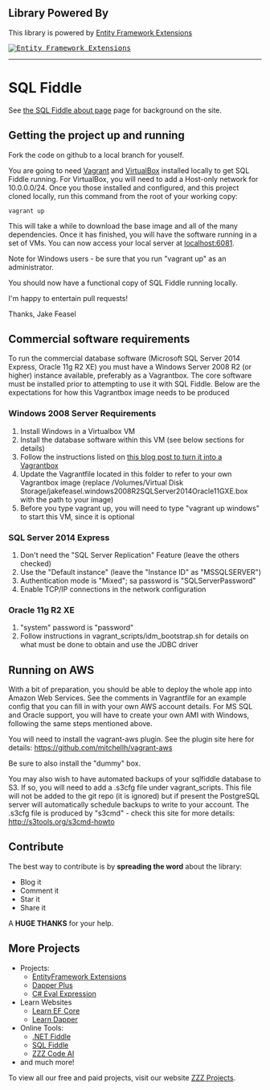 ## Library Powered By

This library is powered by [Entity Framework Extensions](https://entityframework-extensions.net/?z=github&y=entityframework-plus)

<a href="https://entityframework-extensions.net/?z=github&y=entityframework-plus">
<kbd>
<img src="https://zzzprojects.github.io/images/logo/entityframework-extensions-pub.jpg" alt="Entity Framework Extensions" />
</kbd>
</a>

---

SQL Fiddle
==========

See [the SQL Fiddle about page](http://sqlfiddle.com/about.html) page for background on the site.

## Getting the project up and running

Fork the code on github to a local branch for youself.

You are going to need [Vagrant](http://www.vagrantup.com/) and [VirtualBox](https://www.virtualbox.org/) installed locally to get SQL Fiddle running. For VirtualBox, you will need to add a Host-only network for 10.0.0.0/24. Once you those installed and configured, and this project cloned locally, run this command from the root of your working copy:

    vagrant up

This will take a while to download the base image and all of the many dependencies. Once it has finished, you will have the software running in a set of VMs. You can now access your local server at [localhost:6081](http://localhost:6081/).

Note for Windows users - be sure that you run "vagrant up" as an administrator.

You should now have a functional copy of SQL Fiddle running locally.

I'm happy to entertain pull requests!

Thanks, 
Jake Feasel


## Commercial software requirements

To run the commercial database software (Microsoft SQL Server 2014 Express, Oracle 11g R2 XE) you must have a Windows Server 2008 R2 (or higher) instance available, preferably as a Vagrantbox. The core software must be installed prior to attempting to use it with SQL Fiddle. Below are the expectations for how this Vagrantbox image needs to be produced

### Windows 2008 Server Requirements
1) Install Windows in a Virtualbox VM
2) Install the database software within this VM (see below sections for details)
3) Follow the instructions listed on [this blog post to turn it into a Vagrantbox](http://dennypc.wordpress.com/2014/06/09/creating-a-windows-box-with-vagrant-1-6/)
4) Update the Vagrantfile located in this folder to refer to your own Vagrantbox image (replace /Volumes/Virtual Disk Storage/jakefeasel.windows2008R2SQLServer2014Oracle11GXE.box with the path to your image)
5) Before you type vagrant up, you will need to type "vagrant up windows" to start this VM, since it is optional

### SQL Server 2014 Express

1) Don't need the "SQL Server Replication" Feature (leave the others checked)
2) Use the "Default instance" (leave the "Instance ID" as "MSSQLSERVER")
3) Authentication mode is "Mixed"; sa password is "SQLServerPassword"
4) Enable TCP/IP connections in the network configuration


### Oracle 11g R2 XE
1) "system" password is "password"
2) Follow instructions in vagrant_scripts/idm_bootstrap.sh for details on what must be done to obtain and use the JDBC driver


## Running on AWS

With a bit of preparation, you should be able to deploy the whole app into Amazon Web Services. See the comments in Vagrantfile for an example config that you can fill in with your own AWS account details. For MS SQL and Oracle support, you will have to create your own AMI with Windows, following the same steps mentioned above.

You will need to install the vagrant-aws plugin. See the plugin site here for details: https://github.com/mitchellh/vagrant-aws

Be sure to also install the "dummy" box.

You may also wish to have automated backups of your sqlfiddle database to S3. If so, you will need to add a .s3cfg file under vagrant_scripts. This file will not be added to the git repo (it is ignored) but if present the PostgreSQL server will automatically schedule backups to write to your account. The .s3cfg file is produced by "s3cmd" - check this site for more details: http://s3tools.org/s3cmd-howto

## Contribute

The best way to contribute is by **spreading the word** about the library:

 - Blog it
 - Comment it
 - Star it
 - Share it
 
A **HUGE THANKS** for your help.

## More Projects

- Projects:
   - [EntityFramework Extensions](https://entityframework-extensions.net/)
   - [Dapper Plus](https://dapper-plus.net/)
   - [C# Eval Expression](https://eval-expression.net/)
- Learn Websites
   - [Learn EF Core](https://www.learnentityframeworkcore.com/)
   - [Learn Dapper](https://www.learndapper.com/)
- Online Tools:
   - [.NET Fiddle](https://dotnetfiddle.net/)
   - [SQL Fiddle](https://sqlfiddle.com/)
   - [ZZZ Code AI](https://zzzcode.ai/)
- and much more!

To view all our free and paid projects, visit our website [ZZZ Projects](https://zzzprojects.com/).
